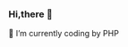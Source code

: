 <!--<img src="http://m.qpic.cn/psc?/V14cD59412PwYf/TmEUgtj9EK6.7V8ajmQrEBPDNN8jVdnm5aFIArkmkG4BUxs1NKMyKEUM0cvkHjsR9DdOQJRgq5lFxaHjb1I308ZHSHv5R7gIz8Vr8pWe5WY!/b&bo=6AMyAugDMgIBGT4!&rf=viewer_4" width="503" height="283" align="middle" />-->

### Hi,there 👋

🌱  I’m currently coding by PHP

<!--
**HiutingYin/HiutingYin** is a ✨ _special_ ✨ repository because its `README.md` (this file) appears on your GitHub profile.

Here are some ideas to get you started:

- 🔭  I’m currently working on ...
- 🌱 I’m currently learning ...
- 👯 I’m looking to collaborate on ...
- 🤔 I’m looking for help with ...
- 💬 Ask me about ...
- 📫 How to reach me: ...
- 😄 Pronouns: ...
- ⚡ Fun fact: ...
-->
